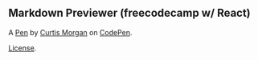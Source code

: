 Markdown Previewer (freecodecamp w/ React)
------------------------------------------


A [Pen](https://codepen.io/curtisearlmorgan/pen/MdGvLZ) by [Curtis Morgan](https://codepen.io/curtisearlmorgan) on [CodePen](https://codepen.io).

[License](https://codepen.io/curtisearlmorgan/pen/MdGvLZ/license).